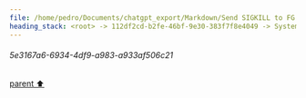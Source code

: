 ```yaml
---
file: /home/pedro/Documents/chatgpt_export/Markdown/Send SIGKILL to FG Process.md
heading_stack: <root> -> 112df2cd-b2fe-46bf-9e30-383f7f8e4049 -> System -> 386e7010-f16e-4339-907d-8d9a3a5d53db -> System -> aaa212f3-f065-4575-8cf1-d234fce6838f -> User -> 9000801b-058b-4ea0-99a5-20af456aef74 -> Assistant -> aaa27e15-7128-4628-8ad3-68aa0d7b08df -> User -> 5e3167a6-6934-4df9-a983-a933af506c21
---
```

###### 5e3167a6-6934-4df9-a983-a933af506c21
[parent ⬆️](#aaa27e15-7128-4628-8ad3-68aa0d7b08df)
